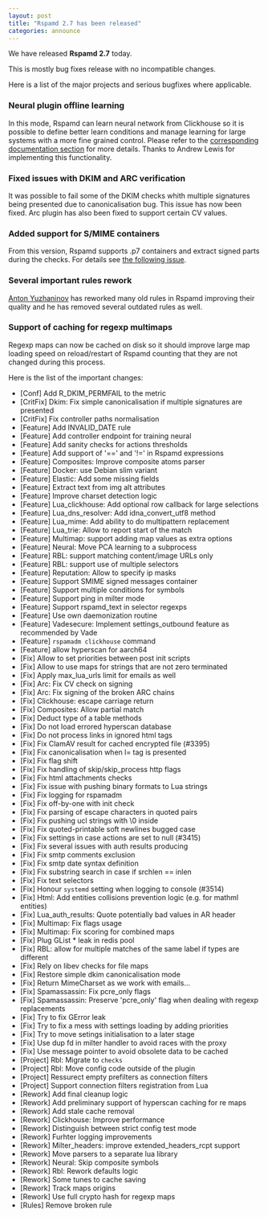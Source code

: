 ```yaml
---
layout: post
title: "Rspamd 2.7 has been released"
categories: announce
---
```


We have released **Rspamd 2.7** today.

This is mostly bug fixes release with no incompatible changes.

Here is a list of the major projects and serious bugfixes where applicable.

### Neural plugin offline learning

In this mode, Rspamd can learn neural network from Clickhouse so it is possible to define better learn conditions and manage learning for large systems with a more fine grained control.
Please refer to the [corresponding documentation section](https://rspamd.com/doc/modules/neural.html#manual-learning) for more details. Thanks to Andrew Lewis for implementing this functionality.

### Fixed issues with DKIM and ARC verification

It was possible to fail some of the DKIM checks whith multiple signatures being presented due to canonicalisation bug. This issue has now been fixed.
Arc plugin has also been fixed to support certain CV values.

### Added support for S/MIME containers

From this version, Rspamd supports .p7 containers and extract signed parts during the checks. For details see [the following issue](https://github.com/rspamd/rspamd/issues/3568).

### Several important rules rework

[Anton Yuzhaninov](https://github.com/citrin) has reworked many old rules in Rspamd improving their quality and he has removed several outdated rules as well.

### Support of caching for regexp multimaps

Regexp maps can now be cached on disk so it should improve large map loading speed on reload/restart of Rspamd counting that they are not changed during this process.


Here is the list of the important changes:

* [Conf] Add R_DKIM_PERMFAIL to the metric
* [CritFix] Dkim: Fix simple canonicalisation if multiple signatures are presented
* [CritFix] Fix controller paths normalisation
* [Feature] Add INVALID_DATE rule
* [Feature] Add controller endpoint for training neural
* [Feature] Add sanity checks for actions thresholds
* [Feature] Add support of '==' and '!=' in Rspamd expressions
* [Feature] Composites: Improve composite atoms parser
* [Feature] Docker: use Debian slim variant
* [Feature] Elastic: Add some missing fields
* [Feature] Extract text from img alt attributes
* [Feature] Improve charset detection logic
* [Feature] Lua_clickhouse: Add optional row callback for large selections
* [Feature] Lua_dns_resolver: Add idna_convert_utf8 method
* [Feature] Lua_mime: Add ability to do multipattern replacement
* [Feature] Lua_trie: Allow to report start of the match
* [Feature] Multimap: support adding map values as extra options
* [Feature] Neural: Move PCA learning to a subprocess
* [Feature] RBL: support matching content/image URLs only
* [Feature] RBL: support use of multiple selectors
* [Feature] Reputation: Allow to specify ip masks
* [Feature] Support SMIME signed messages container
* [Feature] Support multiple conditions for symbols
* [Feature] Support ping in milter mode
* [Feature] Support rspamd_text in selector regexps
* [Feature] Use own daemonization routine
* [Feature] Vadesecure: Implement settings_outbound feature as recommended by Vade
* [Feature] `rspamadm clickhouse` command
* [Feature] allow hyperscan for aarch64
* [Fix] Allow to set priorities between post init scripts
* [Fix] Allow to use maps for strings that are not zero terminated
* [Fix] Apply max_lua_urls limit for emails as well
* [Fix] Arc: Fix CV check on signing
* [Fix] Arc: Fix signing of the broken ARC chains
* [Fix] Clickhouse: escape carriage return
* [Fix] Composites: Allow partial match
* [Fix] Deduct type of a table methods
* [Fix] Do not load errored hyperscan database
* [Fix] Do not process links in ignored html tags
* [Fix] Fix ClamAV result for cached encrypted file (#3395)
* [Fix] Fix canonicalisation when l= tag is presented
* [Fix] Fix flag shift
* [Fix] Fix handling of skip/skip_process http flags
* [Fix] Fix html attachments checks
* [Fix] Fix issue with pushing binary formats to Lua strings
* [Fix] Fix logging for rspamadm
* [Fix] Fix off-by-one with init check
* [Fix] Fix parsing of escape characters in quoted pairs
* [Fix] Fix pushing ucl strings with \0 inside
* [Fix] Fix quoted-printable soft newlines bugged case
* [Fix] Fix settings in case actions are set to null (#3415)
* [Fix] Fix several issues with auth results producing
* [Fix] Fix smtp comments exclusion
* [Fix] Fix smtp date syntax definition
* [Fix] Fix substring search in case if srchlen == inlen
* [Fix] Fix text selectors
* [Fix] Honour `systemd` setting when logging to console (#3514)
* [Fix] Html: Add entities collisions prevention logic (e.g. for mathml entities)
* [Fix] Lua_auth_results: Quote potentially bad values in AR header
* [Fix] Multimap: Fix flags usage
* [Fix] Multimap: Fix scoring for combined maps
* [Fix] Plug GList * leak in redis pool
* [Fix] RBL: allow for multiple matches of the same label if types are different
* [Fix] Rely on libev checks for file maps
* [Fix] Restore simple dkim canonicalisation mode
* [Fix] Return MimeCharset as we work with emails...
* [Fix] Spamassassin: Fix pcre_only flags
* [Fix] Spamassassin: Preserve 'pcre_only' flag when dealing with regexp replacements
* [Fix] Try to fix GError leak
* [Fix] Try to fix a mess with settings loading by adding priorities
* [Fix] Try to move setings initialisation to a later stage
* [Fix] Use dup fd in milter handler to avoid races with the proxy
* [Fix] Use message pointer to avoid obsolete data to be cached
* [Project] Rbl: Migrate to `checks`
* [Project] Rbl: Move config code outside of the plugin
* [Project] Ressurect empty prefilters as connection filters
* [Project] Support connection filters registration from Lua
* [Rework] Add final cleanup logic
* [Rework] Add preliminary support of hyperscan caching for re maps
* [Rework] Add stale cache removal
* [Rework] Clickhouse: Improve performance
* [Rework] Distinguish between strict config test mode
* [Rework] Furhter logging improvements
* [Rework] Milter_headers: improve extended_headers_rcpt support
* [Rework] Move parsers to a separate lua library
* [Rework] Neural: Skip composite symbols
* [Rework] Rbl: Rework defaults logic
* [Rework] Some tunes to cache saving
* [Rework] Track maps origins
* [Rework] Use full crypto hash for regexp maps
* [Rules] Remove broken rule